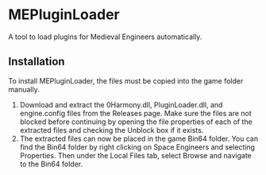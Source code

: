 # MEPluginLoader
A tool to load plugins for Medieval Engineers automatically.

## Installation

To install MEPluginLoader, the files must be copied into the game folder manually.
1. Download and extract the 0Harmony.dll, PluginLoader.dll, and engine.config files from the Releases page. Make sure the files are not blocked before continuing by opening the file properties of each of the extracted files and checking the Unblock box if it exists. 
2. The extracted files can now be placed in the game Bin64 folder. You can find the Bin64 folder by right clicking on Space Engineers and selecting Properties. Then under the Local Files tab, select Browse and navigate to the Bin64 folder. 
